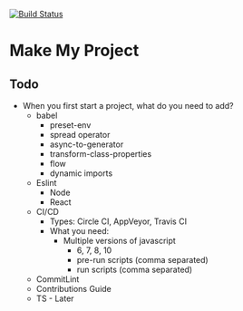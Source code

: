 [![Build Status](https://travis-ci.org/PlayMa256/mmp.svg?branch=master)](https://travis-ci.org/PlayMa256/mmp)

# Make My Project


## Todo
* When you first start a project, what do you need to add?
	* babel
		* preset-env
		* spread operator
		* async-to-generator
		* transform-class-properties
		* flow
		* dynamic imports
	* Eslint
		* Node
		* React
	* CI/CD
		* Types: Circle CI, AppVeyor, Travis CI
		* What you need:
			* Multiple versions of javascript
				* 6, 7, 8, 10
				* pre-run scripts (comma separated)
				* run scripts (comma separated)
	* CommitLint
	* Contributions Guide
	* TS - Later
